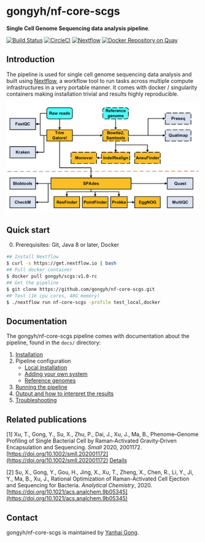 # gongyh/nf-core-scgs

**Single Cell Genome Sequencing data analysis pipeline**.

[![Build Status](https://travis-ci.org/gongyh/nf-core-scgs.svg?branch=master)](https://travis-ci.org/gongyh/nf-core-scgs)
[![CircleCI](https://circleci.com/gh/gongyh/nf-core-scgs.svg?style=svg&circle-token=5461bc66f3a9e65cbf8ee832cfacf579f90f8fa9)](https://circleci.com/gh/gongyh/nf-core-scgs)
[![Nextflow](https://img.shields.io/badge/nextflow-%E2%89%A50.32.0-brightgreen.svg)](https://www.nextflow.io/)<!-- [![Docker](https://img.shields.io/docker/cloud/build/gongyh/scgs.svg)](https://hub.docker.com/r/gongyh/scgs) -->
[![Docker Repository on Quay](https://quay.io/repository/gongyh/nf-core-scgs/status "Docker Repository on Quay")](https://quay.io/repository/gongyh/nf-core-scgs)

## Introduction
The pipeline is used for single cell genome sequencing data analysis and built using [Nextflow](https://www.nextflow.io), a workflow tool to run tasks across multiple compute infrastructures in a very portable manner. It comes with docker / singularity containers making installation trivial and results highly reproducible.

![](scgs_pipeline.png)

## Quick start
0. Prerequisites: 
Git, Java 8 or later, Docker
```bash
## Install Nextflow
$ curl -s https://get.nextflow.io | bash
## Pull docker container
$ docker pull gongyh/scgs:v1.0-rc
## Get the pipeline
$ git clone https://github.com/gongyh/nf-core-scgs.git
## Test (16 cpu cores, 48G memory)
$ ./nextflow run nf-core-scgs -profile test_local,docker
```

## Documentation
The gongyh/nf-core-scgs pipeline comes with documentation about the pipeline, found in the `docs/` directory:

1. [Installation](docs/installation.md)
2. Pipeline configuration
    * [Local installation](docs/configuration/local.md)
    * [Adding your own system](docs/configuration/adding_your_own.md)
    * [Reference genomes](docs/configuration/reference_genomes.md)  
3. [Running the pipeline](docs/usage.md)
4. [Output and how to interpret the results](docs/output.md)
5. [Troubleshooting](docs/troubleshooting.md)

<!-- TODO nf-core: Add a brief overview of what the pipeline does and how it works -->

## Related publications
[1]  Xu, T., Gong, Y., Su, X., Zhu, P., Dai, J., Xu, J., Ma, B., Phenome–Genome Profiling of Single Bacterial Cell by Raman‐Activated Gravity‐Driven Encapsulation and Sequencing. *Small* 2020, 2001172. [https://doi.org/10.1002/smll.202001172](https://doi.org/10.1002/smll.202001172) [Details](https://github.com/gongyh/nf-core-scgs/blob/master/RAGE-Seq/Data.md)

[2] Su, X., Gong, Y., Gou, H., Jing, X., Xu, T., Zheng, X., Chen, R., Li, Y., Ji, Y., Ma, B., Xu, J., Rational Optimization of Raman-Activated Cell Ejection and Sequencing for Bacteria. *Analytical Chemistry*, 2020. [https://doi.org/10.1021/acs.analchem.9b05345](https://doi.org/10.1021/acs.analchem.9b05345)

## Contact
gongyh/nf-core-scgs is maintained by [Yanhai Gong](mailto:gongyh@qibebt.ac.cn).

